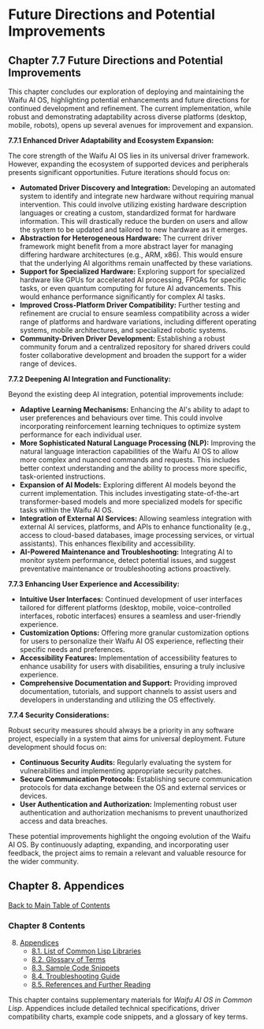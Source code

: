 # Future Directions and Potential Improvements

## Chapter 7.7 Future Directions and Potential Improvements

This chapter concludes our exploration of deploying and maintaining the Waifu AI OS, highlighting potential enhancements and future directions for continued development and refinement.  The current implementation, while robust and demonstrating adaptability across diverse platforms (desktop, mobile, robots), opens up several avenues for improvement and expansion.

**7.7.1 Enhanced Driver Adaptability and Ecosystem Expansion:**

The core strength of the Waifu AI OS lies in its universal driver framework.  However, expanding the ecosystem of supported devices and peripherals presents significant opportunities.  Future iterations should focus on:

* **Automated Driver Discovery and Integration:**  Developing an automated system to identify and integrate new hardware without requiring manual intervention. This could involve utilizing existing hardware description languages or creating a custom, standardized format for hardware information. This will drastically reduce the burden on users and allow the system to be updated and tailored to new hardware as it emerges.
* **Abstraction for Heterogeneous Hardware:** The current driver framework might benefit from a more abstract layer for managing differing hardware architectures (e.g., ARM, x86). This would ensure that the underlying AI algorithms remain unaffected by these variations.
* **Support for Specialized Hardware:** Exploring support for specialized hardware like GPUs for accelerated AI processing, FPGAs for specific tasks, or even quantum computing for future AI advancements. This would enhance performance significantly for complex AI tasks.
* **Improved Cross-Platform Driver Compatibility:** Further testing and refinement are crucial to ensure seamless compatibility across a wider range of platforms and hardware variations, including different operating systems, mobile architectures, and specialized robotic systems.
* **Community-Driven Driver Development:** Establishing a robust community forum and a centralized repository for shared drivers could foster collaborative development and broaden the support for a wider range of devices.

**7.7.2 Deepening AI Integration and Functionality:**

Beyond the existing deep AI integration, potential improvements include:

* **Adaptive Learning Mechanisms:**  Enhancing the AI's ability to adapt to user preferences and behaviours over time.  This could involve incorporating reinforcement learning techniques to optimize system performance for each individual user.
* **More Sophisticated Natural Language Processing (NLP):**  Improving the natural language interaction capabilities of the Waifu AI OS to allow more complex and nuanced commands and requests. This includes better context understanding and the ability to process more specific, task-oriented instructions.
* **Expansion of AI Models:** Exploring different AI models beyond the current implementation. This includes investigating state-of-the-art transformer-based models and more specialized models for specific tasks within the Waifu AI OS.
* **Integration of External AI Services:**  Allowing seamless integration with external AI services, platforms, and APIs to enhance functionality (e.g., access to cloud-based databases, image processing services, or virtual assistants). This enhances flexibility and accessibility.
* **AI-Powered Maintenance and Troubleshooting:** Integrating AI to monitor system performance, detect potential issues, and suggest preventative maintenance or troubleshooting actions proactively.

**7.7.3 Enhancing User Experience and Accessibility:**

* **Intuitive User Interfaces:**  Continued development of user interfaces tailored for different platforms (desktop, mobile, voice-controlled interfaces, robotic interfaces) ensures a seamless and user-friendly experience.
* **Customization Options:** Offering more granular customization options for users to personalize their Waifu AI OS experience, reflecting their specific needs and preferences.
* **Accessibility Features:**  Implementation of accessibility features to enhance usability for users with disabilities, ensuring a truly inclusive experience.
* **Comprehensive Documentation and Support:**  Providing improved documentation, tutorials, and support channels to assist users and developers in understanding and utilizing the OS effectively.


**7.7.4  Security Considerations:**

Robust security measures should always be a priority in any software project, especially in a system that aims for universal deployment.  Future development should focus on:

* **Continuous Security Audits:** Regularly evaluating the system for vulnerabilities and implementing appropriate security patches.
* **Secure Communication Protocols:** Establishing secure communication protocols for data exchange between the OS and external services or devices.
* **User Authentication and Authorization:** Implementing robust user authentication and authorization mechanisms to prevent unauthorized access and data breaches.

These potential improvements highlight the ongoing evolution of the Waifu AI OS.  By continuously adapting, expanding, and incorporating user feedback, the project aims to remain a relevant and valuable resource for the wider community.


<a id='chapter-8'></a>

## Chapter 8. Appendices

[Back to Main Table of Contents](#table-of-contents)

### Chapter 8 Contents

8. [Appendices](#chapter-8)
    * [8.1. List of Common Lisp Libraries](#chapter-8-1)
    * [8.2. Glossary of Terms](#chapter-8-2)
    * [8.3. Sample Code Snippets](#chapter-8-3)
    * [8.4. Troubleshooting Guide](#chapter-8-4)
    * [8.5. References and Further Reading](#chapter-8-5)

This chapter contains supplementary materials for *Waifu AI OS in Common Lisp*.  Appendices include detailed technical specifications, driver compatibility charts, example code snippets, and a glossary of key terms.


<a id='chapter-8-1'></a>

